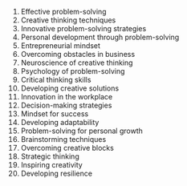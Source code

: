 1. Effective problem-solving
2. Creative thinking techniques
3. Innovative problem-solving strategies
4. Personal development through problem-solving
5. Entrepreneurial mindset
6. Overcoming obstacles in business
7. Neuroscience of creative thinking
8. Psychology of problem-solving
9. Critical thinking skills
10. Developing creative solutions
11. Innovation in the workplace
12. Decision-making strategies
13. Mindset for success
14. Developing adaptability
15. Problem-solving for personal growth
16. Brainstorming techniques
17. Overcoming creative blocks
18. Strategic thinking
19. Inspiring creativity
20. Developing resilience
